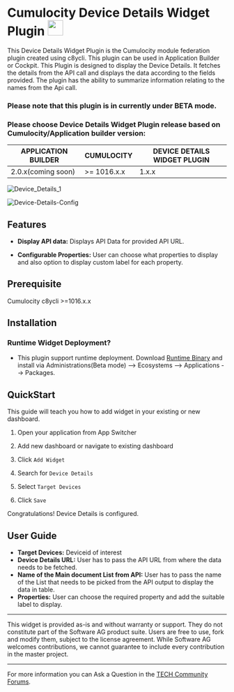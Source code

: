 # Cumulocity Device Details Widget Plugin [<img width="35" src="https://user-images.githubusercontent.com/32765455/211497905-561e9197-18b9-43d5-a023-071d3635f4eb.png"/>](https://github.com/SoftwareAG/cumulocity-device-details-widget-plugin/releases/download/1.0.0-beta/device-details-runtime-widget-1.0.0-beta.zip)

This Device Details Widget Plugin is the Cumulocity module federation plugin created using c8ycli. This plugin can be used in Application Builder or Cockpit. This Plugin is designed to display the Device Details. It fetches the details from the API call and displays the data according to the fields provided. The plugin has the ability to summarize  information relating to the names from the Api call.

### Please note that this plugin is in currently under BETA mode.

### Please choose Device Details Widget Plugin release based on Cumulocity/Application builder version:

|APPLICATION BUILDER | CUMULOCITY  | DEVICE DETAILS WIDGET PLUGIN  |
|--------------------|-------------|-------------------------------|
| 2.0.x(coming soon) | >= 1016.x.x | 1.x.x                         |  


![Device_Details_1](https://user-images.githubusercontent.com/99970126/181510210-2e16463e-0c57-4048-b458-4253a1c913ec.PNG)

![Device-Details-Config](https://user-images.githubusercontent.com/99970126/188394087-58a3da72-1ae3-4812-8aef-a6afe3a64c9a.png)


## Features

*  **Display API data:** Displays API Data for provided API URL.

*  **Configurable Properties:** User can choose what properties to display and also option to display custom label for each property.

## Prerequisite
   Cumulocity c8ycli >=1016.x.x
## Installation
### Runtime Widget Deployment?

 * This plugin support runtime deployment. Download  [Runtime Binary](https://github.com/SoftwareAG/cumulocity-device-details-widget-plugin/releases/download/1.0.0-beta/device-details-runtime-widget-1.0.0-beta.zip)  and install via Administrations(Beta mode) --> Ecosystems --> Applications --> Packages.

## QuickStart

This guide will teach you how to add widget in your existing or new dashboard.

1. Open your application from App Switcher

2. Add new dashboard or navigate to existing dashboard

3. Click `Add Widget`

4. Search for `Device Details` 

5. Select `Target Devices`

7. Click `Save`

Congratulations! Device Details is configured.

## User Guide

*  **Target Devices:** Deviceid of interest
*  **Device Details URL:** User has to pass the API URL from where the data needs to be fetched.
*  **Name of the Main document List from API:** User has to pass the name of the List that needs to be picked from the API output to display the data in table.
* **Properties:** User can choose the required property and add the suitable label to display.

------------------------------

This widget is provided as-is and without warranty or support. They do not constitute part of the Software AG product suite. Users are free to use, fork and modify them, subject to the license agreement. While Software AG welcomes contributions, we cannot guarantee to include every contribution in the master project.
_____________________
For more information you can Ask a Question in the [TECH Community Forums](https://tech.forums.softwareag.com/tag/Cumulocity-IoT).

